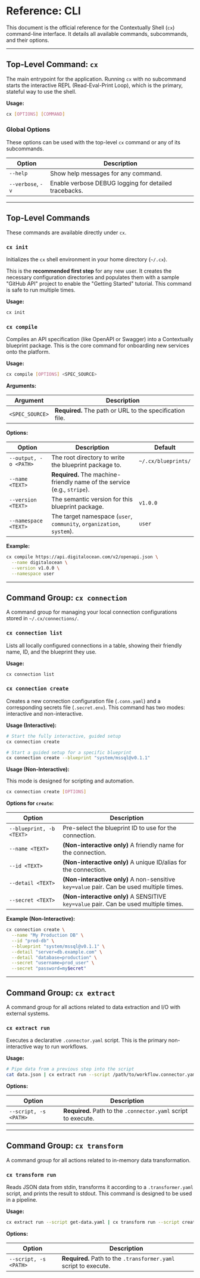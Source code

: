 # Reference: CLI

This document is the official reference for the Contextually Shell (`cx`) command-line interface. It details all available commands, subcommands, and their options.

---

## Top-Level Command: `cx`

The main entrypoint for the application. Running `cx` with no subcommand starts the interactive REPL (Read-Eval-Print Loop), which is the primary, stateful way to use the shell.

**Usage:**

```bash
cx [OPTIONS] [COMMAND]
```

### Global Options

These options can be used with the top-level `cx` command or any of its subcommands.

| Option            | Description                                           |
| ----------------- | ----------------------------------------------------- |
| `--help`          | Show help messages for any command.                   |
| `--verbose`, `-v` | Enable verbose DEBUG logging for detailed tracebacks. |

---

## Top-Level Commands

These commands are available directly under `cx`.

### `cx init`

Initializes the `cx` shell environment in your home directory (`~/.cx`).

This is the **recommended first step** for any new user. It creates the necessary configuration directories and populates them with a sample "GitHub API" project to enable the "Getting Started" tutorial. This command is safe to run multiple times.

**Usage:**

```bash
cx init
```

### `cx compile`

Compiles an API specification (like OpenAPI or Swagger) into a Contextually blueprint package. This is the core command for onboarding new services onto the platform.

**Usage:**

```bash
cx compile [OPTIONS] <SPEC_SOURCE>
```

**Arguments:**

| Argument        | Description                                              |
| --------------- | -------------------------------------------------------- |
| `<SPEC_SOURCE>` | **Required.** The path or URL to the specification file. |

**Options:**

| Option                | Description                                                              | Default             |
| --------------------- | ------------------------------------------------------------------------ | ------------------- |
| `--output, -o <PATH>` | The root directory to write the blueprint package to.                    | `~/.cx/blueprints/` |
| `--name <TEXT>`       | **Required.** The machine-friendly name of the service (e.g., `stripe`). |                     |
| `--version <TEXT>`    | The semantic version for this blueprint package.                         | `v1.0.0`            |
| `--namespace <TEXT>`  | The target namespace (`user`, `community`, `organization`, `system`).    | `user`              |

**Example:**

```bash
cx compile https://api.digitalocean.com/v2/openapi.json \
  --name digitalocean \
  --version v1.0.0 \
  --namespace user
```

---

## Command Group: `cx connection`

A command group for managing your local connection configurations stored in `~/.cx/connections/`.

### `cx connection list`

Lists all locally configured connections in a table, showing their friendly name, ID, and the blueprint they use.

**Usage:**

```bash
cx connection list
```

### `cx connection create`

Creates a new connection configuration file (`.conn.yaml`) and a corresponding secrets file (`.secret.env`). This command has two modes: interactive and non-interactive.

**Usage (Interactive):**

```bash
# Start the fully interactive, guided setup
cx connection create

# Start a guided setup for a specific blueprint
cx connection create --blueprint "system/mssql@v0.1.1"
```

**Usage (Non-Interactive):**

This mode is designed for scripting and automation.

```bash
cx connection create [OPTIONS]
```

**Options for `create`:**

| Option                   | Description                                                                              |
| ------------------------ | ---------------------------------------------------------------------------------------- |
| `--blueprint, -b <TEXT>` | Pre-select the blueprint ID to use for the connection.                                   |
| `--name <TEXT>`          | **(Non-interactive only)** A friendly name for the connection.                           |
| `--id <TEXT>`            | **(Non-interactive only)** A unique ID/alias for the connection.                         |
| `--detail <TEXT>`        | **(Non-interactive only)** A non-sensitive `key=value` pair. Can be used multiple times. |
| `--secret <TEXT>`        | **(Non-interactive only)** A SENSITIVE `key=value` pair. Can be used multiple times.     |

**Example (Non-Interactive):**

```bash
cx connection create \
  --name "My Production DB" \
  --id "prod-db" \
  --blueprint "system/mssql@v0.1.1" \
  --detail "server=db.example.com" \
  --detail "database=production" \
  --secret "username=prod_user" \
  --secret "password=my$ecret"
```

---

## Command Group: `cx extract`

A command group for all actions related to data extraction and I/O with external systems.

### `cx extract run`

Executes a declarative `.connector.yaml` script. This is the primary non-interactive way to run workflows.

**Usage:**

```bash
# Pipe data from a previous step into the script
cat data.json | cx extract run --script /path/to/workflow.connector.yaml
```

**Options:**

| Option                | Description                                                    |
| --------------------- | -------------------------------------------------------------- |
| `--script, -s <PATH>` | **Required.** Path to the `.connector.yaml` script to execute. |

---

## Command Group: `cx transform`

A command group for all actions related to in-memory data transformation.

### `cx transform run`

Reads JSON data from stdin, transforms it according to a `.transformer.yaml` script, and prints the result to stdout. This command is designed to be used in a pipeline.

**Usage:**

```bash
cx extract run --script get-data.yaml | cx transform run --script create-report.yaml
```

**Options:**

| Option                | Description                                                      |
| --------------------- | ---------------------------------------------------------------- |
| `--script, -s <PATH>` | **Required.** Path to the `.transformer.yaml` script to execute. |

